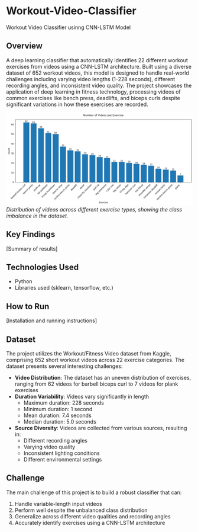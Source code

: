 # Workout-Video-Classifier
Workout Video Classifier usinng CNN-LSTM Model 

## Overview
A deep learning classifier that automatically identifies 22 different workout exercises from videos using a CNN-LSTM architecture. Built using a diverse dataset of 652 workout videos, this model is designed to handle real-world challenges including varying video lengths (1-228 seconds), different recording angles, and inconsistent video quality. The project showcases the application of deep learning in fitness technology, processing videos of common exercises like bench press, deadlifts, and biceps curls despite significant variations in how these exercises are recorded.

![Number of Videos per Exercise](/images/Number%20of%20Videos%20per%20Exercise.png)
*Distribution of videos across different exercise types, showing the class imbalance in the dataset.*

## Key Findings
[Summary of results]

## Technologies Used
- Python
- Libraries used (sklearn, tensorflow, etc.)

## How to Run
[Installation and running instructions]

## Dataset
The project utilizes the Workout/Fitness Video dataset from Kaggle, comprising 652 short workout videos across 22 exercise categories. The dataset presents several interesting challenges:

- **Video Distribution**: The dataset has an uneven distribution of exercises, ranging from 62 videos for barbell biceps curl to 7 videos for plank exercises
- **Duration Variability**: Videos vary significantly in length
  - Maximum duration: 228 seconds
  - Minimum duration: 1 second
  - Mean duration: 7.4 seconds
  - Median duration: 5.0 seconds
- **Source Diversity**: Videos are collected from various sources, resulting in:
  - Different recording angles
  - Varying video quality
  - Inconsistent lighting conditions
  - Different environmental settings

## Challenge
The main challenge of this project is to build a robust classifier that can:
1. Handle variable-length input videos
2. Perform well despite the unbalanced class distribution
3. Generalize across different video qualities and recording angles
4. Accurately identify exercises using a CNN-LSTM architecture
